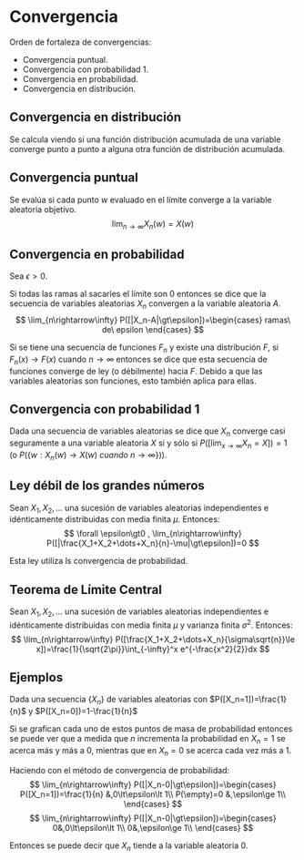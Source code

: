 # Convergencia
Orden de fortaleza de convergencias:
* Convergencia puntual.
* Convergencia con probabilidad 1.
* Convergencia en probabilidad.
* Convergencia en distribución.
 
## Convergencia en distribución
Se calcula viendo si una función distribución acumulada de una variable converge punto a punto a alguna otra función de distribución acumulada.

## Convergencia puntual
Se evalúa si cada punto $w$ evaluado en el límite converge a la variable aleatoria objetivo.
$$
\lim_{n\rightarrow\infty} X_n(w)=X(w)
$$

## Convergencia en probabilidad
Sea $\epsilon\gt0$.

Si todas las ramas al sacarles el límite son 0 entonces se dice que la secuencia de variables aleatorias $X_n$ convergen a la variable aleatoria $A$.
$$
\lim_{n\rightarrow\infty} P([|X_n-A|\gt\epsilon])=\begin{cases}
ramas\ de\ epsilon
\end{cases}
$$

Si se tiene una secuencia de funciones $F_n$ y existe una distribución $F$, si $F_n(x)\rightarrow F(x)$ cuando $n\rightarrow \infty$ entonces se dice que esta secuencia de funciones converge de ley (o débilmente) hacia $F$. Debido a que las variables aleatorias son funciones, esto también aplica para ellas.

## Convergencia con probabilidad 1
Dada una secuencia de variables aleatorias se dice que $X_n$ converge casi seguramente a una variable aleatoria $X$ si y sólo si $P([\lim_{x\rightarrow\infty} X_n=X])=1$ (o $P(\{w: X_n(w)\rightarrow X(w)\ cuando\ n\rightarrow\infty\})$).

## Ley débil de los grandes números

Sean $X_1, X_2, \dots$ una sucesión de variables aleatorias independientes e idénticamente distribuidas con media finita $\mu$. Entonces:
$$
\forall \epsilon\gt0 , \lim_{n\rightarrow\infty} P([|\frac{X_1+X_2+\dots+X_n}{n}-\mu|\gt\epsilon])=0
$$

Esta ley utiliza ls convergencia de probabilidad.

## Teorema de Límite Central
Sean $X_1, X_2, \dots$ una sucesión de variables aleatorias independientes e idénticamente distribuidas con media finita $\mu$ y varianza finita $\sigma^2$. Entonces:
$$
\lim_{n\rightarrow\infty} P([\frac{X_1+X_2+\dots+X_n}{\sigma\sqrt{n}}\le x])=\frac{1}{\sqrt{2\pi}}\int_{-\infty}^x e^{-\frac{x^2}{2}}dx
$$

## Ejemplos
Dada una secuencia $\{X_n\}$ de variables aleatorias con $P([X_n=1])=\frac{1}{n}$ y $P([X_n=0])=1-\frac{1}{n}$

Si se grafican cada uno de estos puntos de masa de probabilidad entonces se puede ver que a medida que $n$ incrementa la probabilidad en $X_n=1$ se acerca más y más a 0, mientras que en $X_n=0$ se acerca cada vez más a 1.

Haciendo con el método de convergencia de probabilidad:
$$
\lim_{n\rightarrow\infty} P([|X_n-0|\gt\epsilon])=\begin{cases}
P([X_n=1])=\frac{1}{n} &,0\lt\epsilon\lt 1\\
P(\empty)=0 &,\epsilon\ge 1\\
\end{cases}
$$
$$
\lim_{n\rightarrow\infty} P([|X_n-0|\gt\epsilon])=\begin{cases}
0&,0\lt\epsilon\lt 1\\
0&,\epsilon\ge 1\\
\end{cases}
$$

Entonces se puede decir que $X_n$ tiende a la variable aleatoria $0$.
